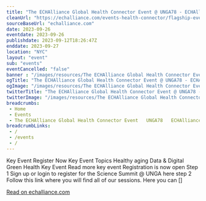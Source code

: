 ```yaml
--- 
title: "The ECHAlliance Global Health Connector Event @ UNGA78 - ECHAlliance"
cleanUrl: "https://echalliance.com/events-health-connector/flagship-events/the-echalliance-global-health-connector-event-unga78/"
sourceBaseUrl: "echalliance.com"
date: 2023-09-26
eventdate: 2023-09-26
publishdate: 2023-09-12T18:26:47Z
enddate: 2023-09-27
location: "NYC"
layout: "event"
sub: "events"
eventCancelled: "false"
banner : "/images/resources/The ECHAlliance Global Health Connector Event  UNGA78  ECHAlliance.jpg"
ogTitle: "The ECHAlliance Global Health Connector Event @ UNGA78 - ECHAlliance"
ogImage: "/images/resources/The ECHAlliance Global Health Connector Event  UNGA78  ECHAlliance.jpg"
twitterTitle: "The ECHAlliance Global Health Connector Event @ UNGA78 - ECHAlliance"
twitterImage: "/images/resources/The ECHAlliance Global Health Connector Event  UNGA78  ECHAlliance.jpg"
breadcrumbs:
 - Home
 - Events
 - The ECHAlliance Global Health Connector Event   UNGA78   ECHAlliance
breadcrumbLinks:
 - / 
 - /events
 - / 
---
```

Key Event Register Now Key Event Topics Healthy aging Data & Digital Green Health Key Event Read more key event Registration is now open Step 1 Sign up or login to register for the Science Summit @ UNGA here step 2 Follow this link where you will find all of our sessions. Here you can \[\]  
  
[Read on echalliance.com](https://echalliance.com/events-health-connector/flagship-events/the-echalliance-global-health-connector-event-unga78/)
